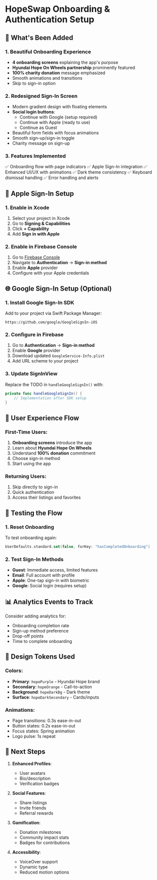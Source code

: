 # HopeSwap Onboarding & Authentication Setup

## 🎨 What's Been Added

### 1. Beautiful Onboarding Experience
- **4 onboarding screens** explaining the app's purpose
- **Hyundai Hope On Wheels partnership** prominently featured
- **100% charity donation** message emphasized
- Smooth animations and transitions
- Skip to sign-in option

### 2. Redesigned Sign-In Screen
- Modern gradient design with floating elements
- **Social login buttons**:
  - Continue with Google (setup required)
  - Continue with Apple (ready to use)
  - Continue as Guest
- Beautiful form fields with focus animations
- Smooth sign-up/sign-in toggle
- Charity message on sign-up

### 3. Features Implemented
✅ Onboarding flow with page indicators
✅ Apple Sign-In integration
✅ Enhanced UI/UX with animations
✅ Dark theme consistency
✅ Keyboard dismissal handling
✅ Error handling and alerts

## 📱 Apple Sign-In Setup

### 1. Enable in Xcode
1. Select your project in Xcode
2. Go to **Signing & Capabilities**
3. Click **+ Capability**
4. Add **Sign in with Apple**

### 2. Enable in Firebase Console
1. Go to [Firebase Console](https://console.firebase.google.com)
2. Navigate to **Authentication** → **Sign-in method**
3. Enable **Apple** provider
4. Configure with your Apple credentials

## 🌐 Google Sign-In Setup (Optional)

### 1. Install Google Sign-In SDK
Add to your project via Swift Package Manager:
```
https://github.com/google/GoogleSignIn-iOS
```

### 2. Configure in Firebase
1. Go to **Authentication** → **Sign-in method**
2. Enable **Google** provider
3. Download updated `GoogleService-Info.plist`
4. Add URL scheme to your project

### 3. Update SignInView
Replace the TODO in `handleGoogleSignIn()` with:
```swift
private func handleGoogleSignIn() {
    // Implementation after SDK setup
}
```

## 🎯 User Experience Flow

### First-Time Users:
1. **Onboarding screens** introduce the app
2. Learn about **Hyundai Hope On Wheels**
3. Understand **100% donation** commitment
4. Choose sign-in method
5. Start using the app

### Returning Users:
1. Skip directly to sign-in
2. Quick authentication
3. Access their listings and favorites

## 🧪 Testing the Flow

### 1. Reset Onboarding
To test onboarding again:
```swift
UserDefaults.standard.set(false, forKey: "hasCompletedOnboarding")
```

### 2. Test Sign-In Methods
- **Guest**: Immediate access, limited features
- **Email**: Full account with profile
- **Apple**: One-tap sign-in with biometric
- **Google**: Social login (requires setup)

## 📊 Analytics Events to Track

Consider adding analytics for:
- Onboarding completion rate
- Sign-up method preference
- Drop-off points
- Time to complete onboarding

## 🎨 Design Tokens Used

### Colors:
- **Primary**: `hopePurple` - Hyundai Hope brand
- **Secondary**: `hopeOrange` - Call-to-action
- **Background**: `hopeDarkBg` - Dark theme
- **Surface**: `hopeDarkSecondary` - Cards/inputs

### Animations:
- Page transitions: 0.3s ease-in-out
- Button states: 0.2s ease-in-out
- Focus states: Spring animation
- Logo pulse: 1s repeat

## 🚀 Next Steps

1. **Enhanced Profiles**:
   - User avatars
   - Bio/description
   - Verification badges

2. **Social Features**:
   - Share listings
   - Invite friends
   - Referral rewards

3. **Gamification**:
   - Donation milestones
   - Community impact stats
   - Badges for contributions

4. **Accessibility**:
   - VoiceOver support
   - Dynamic type
   - Reduced motion options
